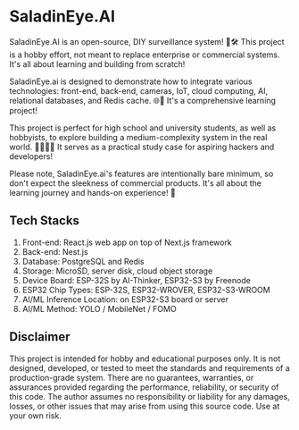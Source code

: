 # SaladinEye.AI

SaladinEye.AI is an open-source, DIY surveillance system! 🎥🛠️ This project is a hobby effort, not meant to replace enterprise or commercial systems. It's all about learning and building from scratch!

SaladinEye.ai is designed to demonstrate how to integrate various technologies: front-end, back-end, cameras, IoT, cloud computing, AI, relational databases, and Redis cache. 🌐🤖 It's a comprehensive learning project!

This project is perfect for high school and university students, as well as hobbyists, to explore building a medium-complexity system in the real world. 🧑‍💻👩‍💻 It serves as a practical study case for aspiring hackers and developers!

Please note, SaladinEye.ai's features are intentionally bare minimum, so don't expect the sleekness of commercial products. It's all about the learning journey and hands-on experience! 🚀

## Tech Stacks

1. Front-end: React.js web app on top of Next.js framework
1. Back-end: Nest.js
1. Database: PostgreSQL and Redis
1. Storage: MicroSD, server disk, cloud object storage
1. Device Board: ESP-32S by AI-Thinker, ESP32-S3 by Freenode
1. ESP32 Chip Types: ESP-32S, ESP32-WROVER, ESP32-S3-WROOM
1. AI/ML Inference Location: on ESP32-S3 board or server
1. AI/ML Method: YOLO / MobileNet / FOMO

## Disclaimer

This project is intended for hobby and educational purposes only. It is not designed, developed, or tested to meet the standards and requirements of a production-grade system. There are no guarantees, warranties, or assurances provided regarding the performance, reliability, or security of this code. The author assumes no responsibility or liability for any damages, losses, or other issues that may arise from using this source code. Use at your own risk.
